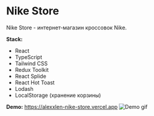 # Nike Store

Nike Store - интернет-магазин кроссовок Nike.

**Stack:**

- React
- TypeScript
- Tailwind CSS
- Redux Toolkit
- React Splide
- React Hot Toast
- Lodash
- LocalStorage (хранение корзины)

**Demo:** https://alexxlen-nike-store.vercel.app
![Demo gif](demo.gif)
